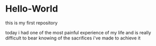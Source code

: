 # Hello-World
this is my first repository 


today i had one of the most painful experience of my life 
and is really difficult to bear knowing of the sacrifices i've made to achieve it 
